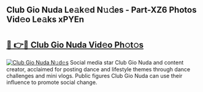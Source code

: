 ## Club Gio Nuda Le𝚊k𝚎d N𝚞𝚍es - Part-XZ6 Photos Vid𝚎o Le𝚊ks xPYEn

# <h2><a href="http://fbdv533.evod.top/?m=Club+Gio+Nuda">🔗 👉🔴 Club Gio Nuda Vid𝚎o Ph𝚘t𝚘s</a></h2>

[![Club Gio Nuda N𝚞d𝚎s](https://i.imgur.com/8V9OHl7.gif)](http://fbdv533.evod.top/?m=Club+Gio+Nuda)
Social media star Club Gio Nuda and content creator, acclaimed for posting dance and lifestyle themes through dance challenges and mini vlogs. Public figures Club Gio Nuda can use their influence to promote social change. 
